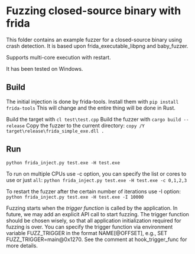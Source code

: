 # Fuzzing closed-source binary with frida

This folder contains an example fuzzer for a closed-source binary using crash detection. It is based upon frida_executable_libpng and baby_fuzzer.

Supports multi-core execution with restart.

It has been tested on Windows.

## Build

The initial injection is done by frida-tools. Install them with
`pip install frida-tools`
This will change and the entire thing will be done in Rust.

Build the target with `cl test\test.cpp`
Build the fuzzer with `cargo build --release`
Copy the fuzzer to the current directory: `copy /Y target\release\frida_simple_exe.dll .`

## Run
`python frida_inject.py test.exe -H test.exe`

To run on multiple CPUs use -c option, you can specify the list or cores to use or just `all`:
`python frida_inject.py test.exe -H test.exe -c 0,1,2,3`

To restart the fuzzer after the certain number of iterations use -I option:
`python frida_inject.py test.exe -H test.exe -I 10000`

Fuzzing starts when the *trigger function* is called by the application. In future, we may add
an explicit API call to start fuzzing. The trigger function should be chosen wisely, so that
all application initialization required for fuzzing is over.
You can specify the trigger function via environment variable FUZZ_TRIGGER in the format 
NAME[@OFFSET], e.g., SET FUZZ_TRIGGER=main@0x1270. See the comment at hook_trigger_func for more details.

